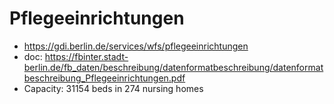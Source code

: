 # Pflegeeinrichtungen
- https://gdi.berlin.de/services/wfs/pflegeeinrichtungen
- doc: https://fbinter.stadt-berlin.de/fb_daten/beschreibung/datenformatbeschreibung/datenformatbeschreibung_Pflegeeinrichtungen.pdf
- Capacity: 31154 beds in 274 nursing homes